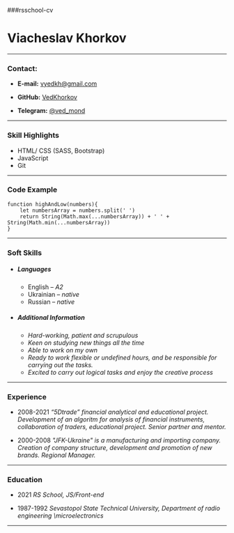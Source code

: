 ###rsschool-cv
# Viacheslav Khorkov
---
### Contact:

* **E-mail:** vyedkh@gmail.com

* **GitHub:** [VedKhorkov](https://github.com/VedKhorkov)

* **Telegram:** [@ved_mond](https://t.me/ved_mond)
---
### Skill Highlights

* HTML/ CSS (SASS, Bootstrap)
* JavaScript
* Git
---
### Code Example
```
function highAndLow(numbers){
    let numbersArray = numbers.split(' ')
    return String(Math.max(...numbersArray)) + ' ' + String(Math.min(...numbersArray))
}
```
----
### Soft Skills
* ##### Languages
   * English – *A2* 
   * Ukrainian – *native* 
   * Russian – *native*
* ##### Additional Information
   * *Hard-working, patient and scrupulous*
   * *Keen on studying new things all the time*
   * *Able to work on my own*
   * *Ready to work flexible or undefined hours, 
 and be responsible for carrying out the tasks.*
   * *Excited to carry out logical tasks and enjoy the creative process*
----
### Experience

* 2008-2021 *“5Dtrade” financial analytical and educational project. Development of an algoritm for analysis of financial instruments, collaboration of traders, educational project.*
*Senior partner and mentor.*

* 2000-2008 *"JFK-Ukraine" is a manufacturing and importing company. Creation of company structure, development and promotion of new brands.*
*Regional Manager.*

----
### Education

 *  2021  *RS School, JS/Front-end*

 * 1987-1992 *Sevastopol State Technical University, Department of radio engineering \microelectronics*

 -------

